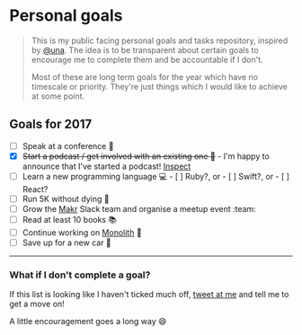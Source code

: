 # Personal goals

> This is my public facing personal goals and tasks repository, inspired by [@una](https://github.com/una/personal-goals). The idea is to be transparent about certain goals to encourage me to complete them and be accountable if I don't.
>
> Most of these are long term goals for the year which have no timescale or priority. They're just things which I would like to achieve at some point.

## Goals for 2017

- [ ] Speak at a conference :speech_balloon:
- [x] ~~Start a podcast / get involved with an existing one :microphone:~~
      - I'm happy to announce that I've started a podcast! [Inspect](http://inspect.fm)
- [ ] Learn a new programming language :computer:
      - [ ] Ruby?, or
      - [ ] Swift?, or
      - [ ] React?
- [ ] Run 5K without dying :runner:
- [ ] Grow the [Makr](http://www.makr.tv) Slack team and organise a meetup event :team:
- [ ] Read at least 10 books :books:
- [ ] Continue working on [Monolith](https://github.com/ajaykarwal/monolith) :pencil:
- [ ] Save up for a new car :car:

---

### What if I don't complete a goal?

If this list is looking like I haven't ticked much off, [tweet at me](https://twitter.com/ajaykarwal) and tell me to get a move on!

A little encouragement goes a long way :smile:
